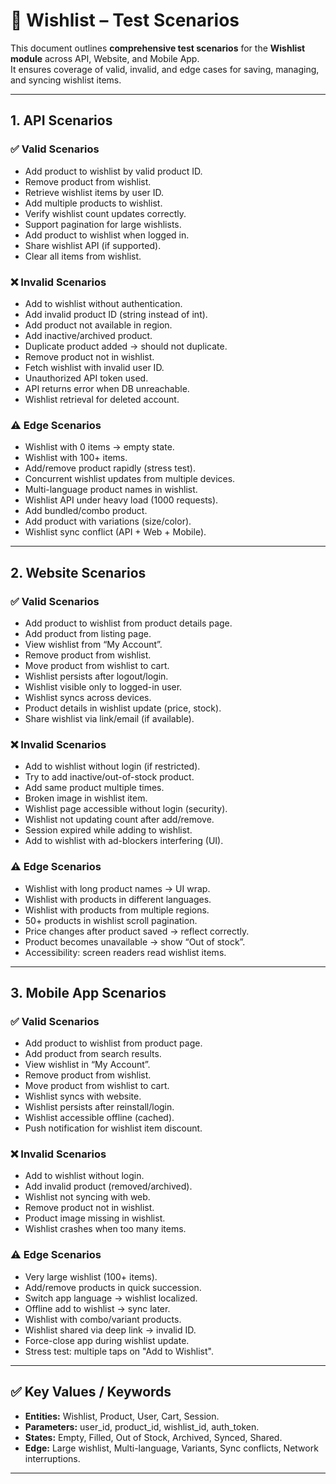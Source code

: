 # 💖 Wishlist – Test Scenarios

This document outlines **comprehensive test scenarios** for the **Wishlist module** across API, Website, and Mobile App.  
It ensures coverage of valid, invalid, and edge cases for saving, managing, and syncing wishlist items.

---

## 1. API Scenarios

### ✅ Valid Scenarios
- Add product to wishlist by valid product ID.
- Remove product from wishlist.
- Retrieve wishlist items by user ID.
- Add multiple products to wishlist.
- Verify wishlist count updates correctly.
- Support pagination for large wishlists.
- Add product to wishlist when logged in.
- Share wishlist API (if supported).
- Clear all items from wishlist.

### ❌ Invalid Scenarios
- Add to wishlist without authentication.
- Add invalid product ID (string instead of int).
- Add product not available in region.
- Add inactive/archived product.
- Duplicate product added → should not duplicate.
- Remove product not in wishlist.
- Fetch wishlist with invalid user ID.
- Unauthorized API token used.
- API returns error when DB unreachable.
- Wishlist retrieval for deleted account.

### ⚠️ Edge Scenarios
- Wishlist with 0 items → empty state.
- Wishlist with 100+ items.
- Add/remove product rapidly (stress test).
- Concurrent wishlist updates from multiple devices.
- Multi-language product names in wishlist.
- Wishlist API under heavy load (1000 requests).
- Add bundled/combo product.
- Add product with variations (size/color).
- Wishlist sync conflict (API + Web + Mobile).

---

## 2. Website Scenarios

### ✅ Valid Scenarios
- Add product to wishlist from product details page.
- Add product from listing page.
- View wishlist from “My Account”.
- Remove product from wishlist.
- Move product from wishlist to cart.
- Wishlist persists after logout/login.
- Wishlist visible only to logged-in user.
- Wishlist syncs across devices.
- Product details in wishlist update (price, stock).
- Share wishlist via link/email (if available).

### ❌ Invalid Scenarios
- Add to wishlist without login (if restricted).
- Try to add inactive/out-of-stock product.
- Add same product multiple times.
- Broken image in wishlist item.
- Wishlist page accessible without login (security).
- Wishlist not updating count after add/remove.
- Session expired while adding to wishlist.
- Add to wishlist with ad-blockers interfering (UI).

### ⚠️ Edge Scenarios
- Wishlist with long product names → UI wrap.
- Wishlist with products in different languages.
- Wishlist with products from multiple regions.
- 50+ products in wishlist scroll pagination.
- Price changes after product saved → reflect correctly.
- Product becomes unavailable → show “Out of stock”.
- Accessibility: screen readers read wishlist items.

---

## 3. Mobile App Scenarios

### ✅ Valid Scenarios
- Add product to wishlist from product page.
- Add product from search results.
- View wishlist in “My Account”.
- Remove product from wishlist.
- Move product from wishlist to cart.
- Wishlist syncs with website.
- Wishlist persists after reinstall/login.
- Wishlist accessible offline (cached).
- Push notification for wishlist item discount.

### ❌ Invalid Scenarios
- Add to wishlist without login.
- Add invalid product (removed/archived).
- Wishlist not syncing with web.
- Remove product not in wishlist.
- Product image missing in wishlist.
- Wishlist crashes when too many items.

### ⚠️ Edge Scenarios
- Very large wishlist (100+ items).
- Add/remove products in quick succession.
- Switch app language → wishlist localized.
- Offline add to wishlist → sync later.
- Wishlist with combo/variant products.
- Wishlist shared via deep link → invalid ID.
- Force-close app during wishlist update.
- Stress test: multiple taps on "Add to Wishlist".

---

## ✅ Key Values / Keywords
- **Entities:** Wishlist, Product, User, Cart, Session.  
- **Parameters:** user_id, product_id, wishlist_id, auth_token.  
- **States:** Empty, Filled, Out of Stock, Archived, Synced, Shared.  
- **Edge:** Large wishlist, Multi-language, Variants, Sync conflicts, Network interruptions.  

---
